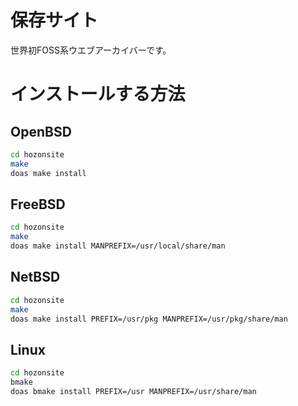 # 保存サイト
世界初FOSS系ウエブアーカイバーです。

# インストールする方法
## OpenBSD
```sh
cd hozonsite
make
doas make install
```

## FreeBSD
```sh
cd hozonsite
make
doas make install MANPREFIX=/usr/local/share/man
```

## NetBSD
```sh
cd hozonsite
make
doas make install PREFIX=/usr/pkg MANPREFIX=/usr/pkg/share/man
```

## Linux
```sh
cd hozonsite
bmake
doas bmake install PREFIX=/usr MANPREFIX=/usr/share/man
```
